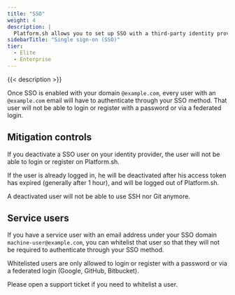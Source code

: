```yaml
---
title: "SSO"
weight: 4
description: |
  Platform.sh allows you to set up SSO with a third-party identity provider (IdP) to enforce your users to authenticate with a specific method.
sidebarTitle: "Single sign-on (SSO)"
tier:
  - Elite
  - Enterprise
---
```


{{< description >}}

Once SSO is enabled with your domain `@example.com`, every user with an `@example.com` email will have to authenticate through your SSO method. That user will not be able to login or register with a password or via a federated login.

## Mitigation controls

If you deactivate a SSO user on your identity provider, the user will not be able to login or register on Platform.sh.

If the user is already logged in, he will be deactivated after his access token has expired (generally after 1 hour), and will be logged out of Platform.sh.

A deactivated user will not be able to use SSH nor Git anymore.

## Service users

If you have a service user with an email address under your SSO domain `machine-user@example.com`, you can whitelist that user so that they will not be required to authenticate through your SSO method. 

Whitelisted users are only allowed to login or register with a password or via a federated login (Google, GitHub, Bitbucket).

Please open a support ticket if you need to whitelist a user.